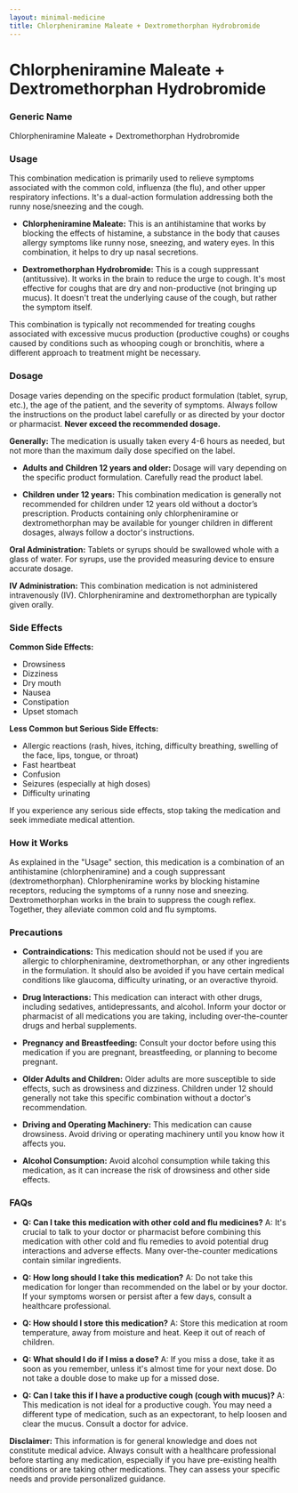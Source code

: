 ```yaml
---
layout: minimal-medicine
title: Chlorpheniramine Maleate + Dextromethorphan Hydrobromide
---
```


# Chlorpheniramine Maleate + Dextromethorphan Hydrobromide
### Generic Name
Chlorpheniramine Maleate + Dextromethorphan Hydrobromide

### Usage

This combination medication is primarily used to relieve symptoms associated with the common cold, influenza (the flu), and other upper respiratory infections.  It's a dual-action formulation addressing both the runny nose/sneezing and the cough.

* **Chlorpheniramine Maleate:** This is an antihistamine that works by blocking the effects of histamine, a substance in the body that causes allergy symptoms like runny nose, sneezing, and watery eyes.  In this combination, it helps to dry up nasal secretions.

* **Dextromethorphan Hydrobromide:** This is a cough suppressant (antitussive). It works in the brain to reduce the urge to cough. It's most effective for coughs that are dry and non-productive (not bringing up mucus).  It doesn't treat the underlying cause of the cough, but rather the symptom itself.


This combination is typically not recommended for treating coughs associated with excessive mucus production (productive coughs) or coughs caused by conditions such as whooping cough or bronchitis, where a different approach to treatment might be necessary.

### Dosage

Dosage varies depending on the specific product formulation (tablet, syrup, etc.), the age of the patient, and the severity of symptoms. Always follow the instructions on the product label carefully or as directed by your doctor or pharmacist.  **Never exceed the recommended dosage.**

**Generally:**  The medication is usually taken every 4-6 hours as needed, but not more than the maximum daily dose specified on the label.  

* **Adults and Children 12 years and older:**  Dosage will vary depending on the specific product formulation. Carefully read the product label.

* **Children under 12 years:** This combination medication is generally not recommended for children under 12 years old without a doctor’s prescription.  Products containing only chlorpheniramine or dextromethorphan may be available for younger children in different dosages, always follow a doctor's instructions.

**Oral Administration:** Tablets or syrups should be swallowed whole with a glass of water. For syrups, use the provided measuring device to ensure accurate dosage.

**IV Administration:** This combination medication is not administered intravenously (IV).  Chlorpheniramine and dextromethorphan are typically given orally.

### Side Effects

**Common Side Effects:**

* Drowsiness
* Dizziness
* Dry mouth
* Nausea
* Constipation
* Upset stomach

**Less Common but Serious Side Effects:**

* Allergic reactions (rash, hives, itching, difficulty breathing, swelling of the face, lips, tongue, or throat)
* Fast heartbeat
* Confusion
* Seizures (especially at high doses)
* Difficulty urinating

If you experience any serious side effects, stop taking the medication and seek immediate medical attention.

### How it Works

As explained in the "Usage" section, this medication is a combination of an antihistamine (chlorpheniramine) and a cough suppressant (dextromethorphan). Chlorpheniramine works by blocking histamine receptors, reducing the symptoms of a runny nose and sneezing. Dextromethorphan works in the brain to suppress the cough reflex.  Together, they alleviate common cold and flu symptoms.

### Precautions

* **Contraindications:** This medication should not be used if you are allergic to chlorpheniramine, dextromethorphan, or any other ingredients in the formulation.  It should also be avoided if you have certain medical conditions like glaucoma, difficulty urinating, or an overactive thyroid.

* **Drug Interactions:** This medication can interact with other drugs, including sedatives, antidepressants, and alcohol.  Inform your doctor or pharmacist of all medications you are taking, including over-the-counter drugs and herbal supplements.

* **Pregnancy and Breastfeeding:**  Consult your doctor before using this medication if you are pregnant, breastfeeding, or planning to become pregnant.

* **Older Adults and Children:**  Older adults are more susceptible to side effects, such as drowsiness and dizziness.  Children under 12 should generally not take this specific combination without a doctor's recommendation.

* **Driving and Operating Machinery:** This medication can cause drowsiness.  Avoid driving or operating machinery until you know how it affects you.

* **Alcohol Consumption:** Avoid alcohol consumption while taking this medication, as it can increase the risk of drowsiness and other side effects.

### FAQs

* **Q: Can I take this medication with other cold and flu medicines?** A:  It's crucial to talk to your doctor or pharmacist before combining this medication with other cold and flu remedies to avoid potential drug interactions and adverse effects. Many over-the-counter medications contain similar ingredients.

* **Q: How long should I take this medication?** A:  Do not take this medication for longer than recommended on the label or by your doctor. If your symptoms worsen or persist after a few days, consult a healthcare professional.

* **Q: How should I store this medication?** A: Store this medication at room temperature, away from moisture and heat.  Keep it out of reach of children.

* **Q: What should I do if I miss a dose?** A: If you miss a dose, take it as soon as you remember, unless it's almost time for your next dose.  Do not take a double dose to make up for a missed dose.

* **Q:  Can I take this if I have a productive cough (cough with mucus)?** A:  This medication is not ideal for a productive cough. You may need a different type of medication, such as an expectorant, to help loosen and clear the mucus.  Consult a doctor for advice.


**Disclaimer:** This information is for general knowledge and does not constitute medical advice. Always consult with a healthcare professional before starting any medication, especially if you have pre-existing health conditions or are taking other medications. They can assess your specific needs and provide personalized guidance.
